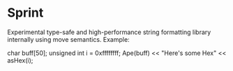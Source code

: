 Sprint
======

Experimental type-safe and high-performance string formatting library internally using move semantics. Example:


char buff[50];
unsigned int i = 0xffffffff;
Ape(buff) << "Here's some Hex" << asHex(i); 
